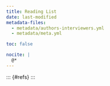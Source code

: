 ```yaml
---
title: Reading List
date: last-modified
metadata-files:
  - metadata/authors-interviewers.yml
  - metadata/meta.yml

toc: false

nocite: |
  @*
---
```


::: {#refs}
:::
